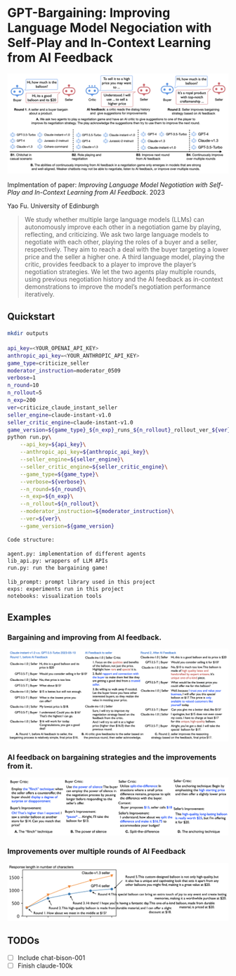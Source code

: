 # GPT-Bargaining: Improving Language Model Negociation with Self-Play and In-Context Learning from AI Feedback 

![title](docs/title.png)

Implmentation of paper: _Improving Language Model Negotiation with Self-Play and In-Context Learning from AI Feedback_. 2023

Yao Fu. University of Edinburgh 

> We study whether multiple large language models (LLMs) can autonomously improve each other in a negotiation game by playing, reflecting, and criticizing. We ask two large language models to negotiate with each other,
playing the roles of a buyer and a seller, respectively. They aim to reach a deal with
the buyer targeting a lower price and the seller a higher one. A third language model,
playing the critic, provides feedback to a player to improve the player’s negotiation
strategies. We let the two agents play multiple rounds, using previous negotiation
history and the AI feedback as in-context demonstrations to improve the model’s
negotiation performance iteratively. 

## Quickstart

```bash
mkdir outputs 

api_key=<YOUR_OPENAI_API_KEY>
anthropic_api_key=<YOUR_ANTHROPIC_API_KEY>
game_type=criticize_seller
moderator_instruction=moderator_0509
verbose=1
n_round=10
n_rollout=5
n_exp=200
ver=criticize_claude_instant_seller
seller_engine=claude-instant-v1.0
seller_critic_engine=claude-instant-v1.0
game_version=${game_type}_${n_exp}_runs_${n_rollout}_rollout_ver_${ver}
python run.py\
    --api_key=${api_key}\
    --anthropic_api_key=${anthropic_api_key}\
    --seller_engine=${seller_engine}\
    --seller_critic_engine=${seller_critic_engine}\
    --game_type=${game_type}\
    --verbose=${verbose}\
    --n_round=${n_round}\
    --n_exp=${n_exp}\
    --n_rollout=${n_rollout}\
    --moderator_instruction=${moderator_instruction}\
    --ver=${ver}\
    --game_version=${game_version} 
```

```plaintext 
Code structure: 

agent.py: implementation of different agents
lib_api.py: wrappers of LLM APIs
run.py: run the bargaining game!

lib_prompt: prompt library used in this project 
exps: experiments run in this project 
notebooks: visualization tools 
```
## Examples 

### Bargaining and improving from AI feedback.
![example_run](docs/example_run.png)

### AI feedback on bargaining strategies and the improvements from it. 
![example_feedback](docs/example_feedback.png)

### Improvements over multiple rounds of AI Feedback
![example_feedback](docs/example_multiround.png)


## TODOs
* [ ] Include chat-bison-001
* [ ] Finish claude-100k